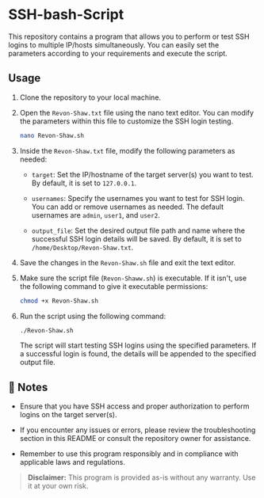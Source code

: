 # SSH-bash-Script


This repository contains a program that allows you to perform or test SSH logins to multiple IP/hosts simultaneously. You can easily set the parameters according to your requirements and execute the script.

## Usage

1. Clone the repository to your local machine.

2. Open the `Revon-Shaw.txt` file using the nano text editor. You can modify the parameters within this file to customize the SSH login testing.

    ```bash
    nano Revon-Shaw.sh
    ```

3. Inside the `Revon-Shaw.txt` file, modify the following parameters as needed:

    - `target`: Set the IP/hostname of the target server(s) you want to test. By default, it is set to `127.0.0.1`.

    - `usernames`: Specify the usernames you want to test for SSH login. You can add or remove usernames as needed. The default usernames are `admin`, `user1`, and `user2`.

    - `output_file`: Set the desired output file path and name where the successful SSH login details will be saved. By default, it is set to `/home/Desktop/Revon-Shaw.txt`.

4. Save the changes in the `Revon-Shaw.sh` file and exit the text editor.

5. Make sure the script file (`Revon-Shaww.sh`) is executable. If it isn't, use the following command to give it executable permissions:

    ```bash
    chmod +x Revon-Shaw.sh
    ```

6. Run the script using the following command:

    ```bash
    ./Revon-Shaw.sh
    ```

   The script will start testing SSH logins using the specified parameters. If a successful login is found, the details will be appended to the specified output file.

## 📝 Notes

- Ensure that you have SSH access and proper authorization to perform logins on the target server(s).

- If you encounter any issues or errors, please review the troubleshooting section in this README or consult the repository owner for assistance.

- Remember to use this program responsibly and in compliance with applicable laws and regulations.

> **Disclaimer:** This program is provided as-is without any warranty. Use it at your own risk.

 
